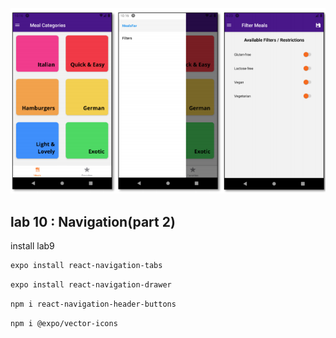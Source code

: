 <p align="center">
    <img alt="react-native" src="../demo/lab10.png" width="800">
</p>

## lab 10 : Navigation(part 2)

install lab9
```sh
expo install react-navigation-tabs
```
```sh
expo install react-navigation-drawer
```

```sh
npm i react-navigation-header-buttons
```
```sh
npm i @expo/vector-icons
```
